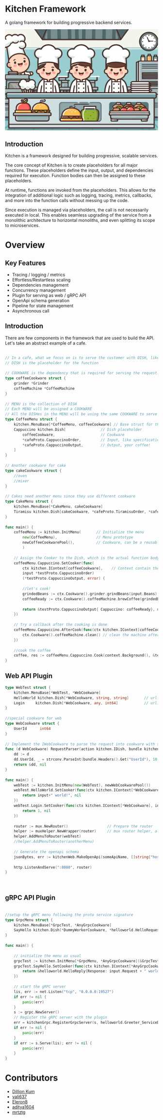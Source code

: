 # Kitchen Framework

A golang framework for building progressive backend services.

![](./docs/asset/cover.jpeg)

## Introduction

Kitchen is a framework designed for building progressive, scalable services.

The core concept of Kitchen is to create placeholders for all major functions. These placeholders define the input, output, and dependencies required for execution. Function bodies can then be assigned to these placeholders.

At runtime, functions are invoked from the placeholders. This allows for the integration of additional logic such as logging, tracing, metrics, callbacks, and more into the function calls without messing up the code.

Since execution is managed via placeholders, the call is not necessarily executed in local. This enables seamless upgrading of the service from a monolithic architecture to horizontal monoliths, and even splitting its scope to microservices.
# Overview

## Key Features

- Tracing / logging / metrics
- Effortless/Restartless scaling
- Dependencies management
- Concurrency management
- Plugin for serving as web / gRPC API
- OpenApi schema generation
- Pipeline for state management
- Asynchronous call

## Introduction

There are few components in the framework that are used to build the API. Let's take an abstract example of a cafe.

```go

// In a cafe, what we focus on is to serve the customer with DISH, like coffee, cake etc.
// DISH is the placeholder for the function

// COOKWARE is the dependency that is required for serving the request.
type coffeeCookware struct {
    grinder *Grinder
    coffeeMachine *CoffeeMachine
}

// MENU is the collection of DISH
// Each MENU will be assigned a COOKWARE
// All the DISHes in the MENU will be using the same COOKWARE to serve
type CoffeeMenu struct {
    kitchen.MenuBase[*CoffeeMenu, coffeeCookware] // Base struct for the menu
    Cappuccino kitchen.Dish[                // Dish placeholder
	    coffeeCookware,                     // Cookware
		*cafeProto.CappuccinoOrder,         // Input, like specifications of the coffee like milk, beans etc.
		*cafeProto.CappuccinoOutput,        // Output, your coffee!
	]
}

// Another cookware for cake
type cakeCookware struct {
    //oven
    //mixer
}

// Cakes need another menu since they use different cookware
type CakeMenu struct {
    kitchen.MenuBase[*CakeMenu, cakeCookware]
    Tiramisu kitchen.Dish[cakeCookware, *cafeProto.TiramisuOrder, *cafeProto.TiramisuOutput]
}

func main() {
    coffeeMenu := kitchen.InitMenu(       // Initialize the menu
		new(CoffeeMenu),                  // Menu prototype
		newCoffeeCookwarePool(),          // Cookware, can be a reusable pointer/sync.Pool
		)
	
	// Assign the Cooker to the Dish, which is the actual function body
    coffeeMenu.Cappuccino.SetCooker(func(
		ctx kitchen.IContext[coffeeCookware],    // Context contain the cookware and lifecycle utils
		input *testProto.CappuccinoOrder) 
	    (*testProto.CappuccinoOutput, error) {
    
        //let's cook!
        grindedBeans := ctx.Cookware().grinder.grindBeans(input.Beans)
        coffeeReady := ctx.Cookware().coffeeMachine.brewCoffee(grindedBeans, input.Milk)
        
        return &testProto.CappuccinoOutput{ Cappuccino: coffeeReady}, nil // return error or the coffee, enjoy!
    })

	// Try a callback after the cooking is done
    coffeeMenu.Cappuccino.AfterCook(func(ctx kitchen.IContext[coffeeCookware], input *testProto.CappuccinoOrder, output *testProto.CappuccinoOutput, err error) {
        ctx.Cookware().coffeeMachine.clean() // clean the machine after brewing
    })

	//cook the coffee
    coffee, res := coffeeMenu.Cappuccino.Cook(context.Background(), &testProto.CappuccinoOrder{Beans: "arabica", Milk: "whole"}
}


```

## Web API Plugin

```go
type WebTest struct {
    kitchen.MenuBase[*WebTest, *WebCookware]
    HelloWorld kitchen.Dish[*WebCookware, string, string]       // url: /hello_world
    Login     kitchen.Dish[*WebCookware, any, int64]            // url: /login
}

//special cookware for web
type WebCookware struct {
    UserId      int64
}

// Implement the IWebCookware to parse the request into cookware with session
func (d WebCookware) RequestParser(action kitchen.IDish, bundle kitchen.IWebBundle) (routerHelper.IWebCookware, error) {
    dd := d
    dd.UserId, _ = strconv.ParseInt(bundle.Headers().Get("UserId"), 10, 64)
    return &dd, nil
}

func main() {
    webTest := kitchen.InitMenu(new(WebTest), newWebCookwarePool())
    webTest.HelloWorld.SetCooker(func(ctx kitchen.IContext[*WebCookware], input string) (string, error) {
        return input+" world!", nil
    })
    webTest.Login.SetCooker(func(ctx kitchen.IContext[*WebCookware], input any) (int64, error) {
        return 1, nil
    })
    
    router := mux.NewRouter()                  // Prepare the router
    helper := muxHelper.NewWrapper(router)     // mux router helper, also available for echo/fasthttp
    helper.AddMenuToRouter(webTest)
    //helper.AddMenuToRouter(anotherMenu)
    
	// Generate the openapi schema
    jsonBytes, err := kitchenWeb.MakeOpenApi(someApiName, []string{"host1.com"}, "/", someVersion, webTest)
    
    http.ListenAndServe(":8080", router)
}
	
	
```

## gRPC API Plugin

```go

//setup the gRPC menu following the proto service signature
type GrpcMenu struct {
    kitchen.MenuBase[*GrpcTest, *AnyGrpcCookware]
    SayHello kitchen.Dish[*DummyWorkerCookware, *helloworld.HelloRequest, *helloworld.HelloReply]
}

func main() {
	
	// initialize the menu as usual
	grpcTest := kitchen.InitMenu[*GrpcMenu, *AnyGrpcCookware](&GrpcTest{}, &AnyGrpcCookware{})
	grpcTest.SayHello.SetCooker(func(ctx kitchen.IContext[*AnyGrpcCookware], input *helloworld.HelloRequest) (output *helloworld.HelloReply, err error) {
		return &helloworld.HelloReply{Response: input.Request + " world"}, nil
	})
	
	// start the gRPC server
	lis, err := net.Listen("tcp", "0.0.0.0:19527")
	if err != nil {
        panic(err)
    }
	s := grpc.NewServer()
	// Register the gRPC server with the plugin
	err = kitchenGrpc.RegisterGrpcServer(s, helloworld.Greeter_ServiceDesc, grpcTest)
	if err != nil {
        panic(err)
    }
    if err := s.Serve(lis); err != nil {
        panic(err)
    }
}
```




# Contributors
- [Dillion Kum](https://github.com/dkishere)
- [vali637](https://github.com/vali637)
- [Eleron8](https://github.com/Eleron8)
- [aditya1604](https://github.com/aditya1604)
- [mrtztg](https://github.com/mrtztg)
